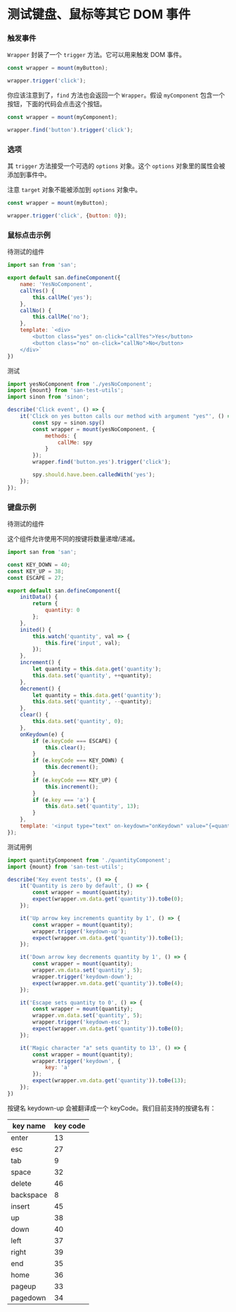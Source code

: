 # 测试键盘、鼠标等其它 DOM 事件

### 触发事件

`Wrapper` 封装了一个 `trigger` 方法。它可以用来触发 DOM 事件。

```js
const wrapper = mount(myButton);

wrapper.trigger('click');
```

你应该注意到了，`find` 方法也会返回一个 `Wrapper`。假设 `myComponent` 包含一个按钮，下面的代码会点击这个按钮。

```js
const wrapper = mount(myComponent);

wrapper.find('button').trigger('click');
```

### 选项

其 `trigger` 方法接受一个可选的 `options` 对象。这个 `options` 对象里的属性会被添加到事件中。

注意 `target` 对象不能被添加到 `options` 对象中。

```js
const wrapper = mount(myButton);

wrapper.trigger('click', {button: 0});
```

### 鼠标点击示例

待测试的组件

```js
import san from 'san';

export default san.defineComponent({
    name: 'YesNoComponent',
    callYes() {
        this.callMe('yes');
    },
    callNo() {
        this.callMe('no');
    },
    template: `<div>
        <button class="yes" on-click="callYes">Yes</button>
        <button class="no" on-click="callNo">No</button>
    </div>`
})
```

测试

```js
import yesNoComponent from './yesNoComponent';
import {mount} from 'san-test-utils';
import sinon from 'sinon';

describe('Click event', () => {
    it('Click on yes button calls our method with argument "yes"', () => {
        const spy = sinon.spy()
        const wrapper = mount(yesNoComponent, {
            methods: {
                callMe: spy
            }
        });
        wrapper.find('button.yes').trigger('click');

        spy.should.have.been.calledWith('yes');
    });
});
```

### 键盘示例

待测试的组件

这个组件允许使用不同的按键将数量递增/递减。

```js
import san from 'san';

const KEY_DOWN = 40;
const KEY_UP = 38;
const ESCAPE = 27;

export default san.defineComponent({
    initData() {
        return {
            quantity: 0
        };
    },
    inited() {
        this.watch('quantity', val => {
            this.fire('input', val);
        });
    },
    increment() {
        let quantity = this.data.get('quantity');
        this.data.set('quantity', ++quantity);
    },
    decrement() {
        let quantity = this.data.get('quantity');
        this.data.set('quantity', --quantity);
    },
    clear() {
        this.data.set('quantity', 0);
    },
    onKeydown(e) {
        if (e.keyCode === ESCAPE) {
            this.clear();
        }
        if (e.keyCode === KEY_DOWN) {
            this.decrement();
        }
        if (e.keyCode === KEY_UP) {
            this.increment();
        }
        if (e.key === 'a') {
            this.data.set('quantity', 13);
        }
    },
    template: '<input type="text" on-keydown="onKeydown" value="{=quantity=}" />'
});
```

测试用例

```js
import quantityComponent from './quantityComponent';
import {mount} from 'san-test-utils';

describe('Key event tests', () => {
    it('Quantity is zero by default', () => {
        const wrapper = mount(quantity);
        expect(wrapper.vm.data.get('quantity')).toBe(0);
    });

    it('Up arrow key increments quantity by 1', () => {
        const wrapper = mount(quantity);
        wrapper.trigger('keydown-up');
        expect(wrapper.vm.data.get('quantity')).toBe(1);
    });

    it('Down arrow key decrements quantity by 1', () => {
        const wrapper = mount(quantity);
        wrapper.vm.data.set('quantity', 5);
        wrapper.trigger('keydown-down');
        expect(wrapper.vm.data.get('quantity')).toBe(4);
    });

    it('Escape sets quantity to 0', () => {
        const wrapper = mount(quantity);
        wrapper.vm.data.set('quantity', 5);
        wrapper.trigger('keydown-esc');
        expect(wrapper.vm.data.get('quantity')).toBe(0);
    });

    it('Magic character "a" sets quantity to 13', () => {
        const wrapper = mount(quantity);
        wrapper.trigger('keydown', {
            key: 'a'
        });
        expect(wrapper.vm.data.get('quantity')).toBe(13);
    });
})
```

按键名 keydown-up 会被翻译成一个 keyCode。我们目前支持的按键名有：

|key name|key code|
|---|---|
|enter|13|
|esc|27|
|tab|9|
|space|32|
|delete|46|
|backspace|8|
|insert|45|
|up|38|
|down|40|
|left|37|
|right|39|
|end|35|
|home|36|
|pageup|33|
|pagedown|34|
